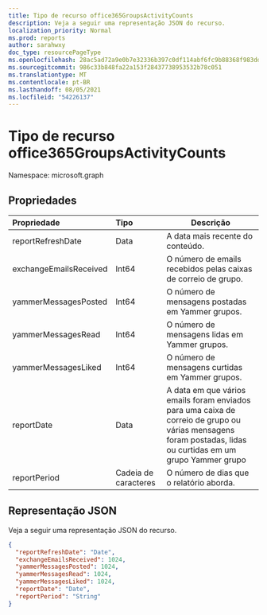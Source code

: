 ```yaml
---
title: Tipo de recurso office365GroupsActivityCounts
description: Veja a seguir uma representação JSON do recurso.
localization_priority: Normal
ms.prod: reports
author: sarahwxy
doc_type: resourcePageType
ms.openlocfilehash: 28ac5ad72a9e0b7e32336b397c0df114abf6fc9b88368f983dd84413ca4fe96e
ms.sourcegitcommit: 986c33b848fa22a153f28437738953532b78c051
ms.translationtype: MT
ms.contentlocale: pt-BR
ms.lasthandoff: 08/05/2021
ms.locfileid: "54226137"
---
```

# <a name="office365groupsactivitycounts-resource-type"></a>Tipo de recurso office365GroupsActivityCounts

Namespace: microsoft.graph

## <a name="properties"></a>Propriedades

| Propriedade               | Tipo   | Descrição                              |
| :--------------------- | :----- | ---------------------------------------- |
| reportRefreshDate      | Data   | A data mais recente do conteúdo.          |
| exchangeEmailsReceived | Int64  | O número de emails recebidos pelas caixas de correio de grupo. |
| yammerMessagesPosted   | Int64  | O número de mensagens postadas em Yammer grupos. |
| yammerMessagesRead     | Int64  | O número de mensagens lidas em Yammer grupos. |
| yammerMessagesLiked    | Int64  | O número de mensagens curtidas em Yammer grupos. |
| reportDate             | Data   | A data em que vários emails foram enviados para uma caixa de correio de grupo ou várias mensagens foram postadas, lidas ou curtidas em um grupo Yammer grupo |
| reportPeriod           | Cadeia de caracteres | O número de dias que o relatório aborda.    |

## <a name="json-representation"></a>Representação JSON

Veja a seguir uma representação JSON do recurso.

<!-- {
  "blockType": "resource",
  "@odata.type": "microsoft.graph.office365GroupsActivityCounts"
} -->

```json
{
  "reportRefreshDate": "Date", 
  "exchangeEmailsReceived": 1024, 
  "yammerMessagesPosted": 1024, 
  "yammerMessagesRead": 1024, 
  "yammerMessagesLiked": 1024, 
  "reportDate": "Date", 
  "reportPeriod": "String"
}
```


